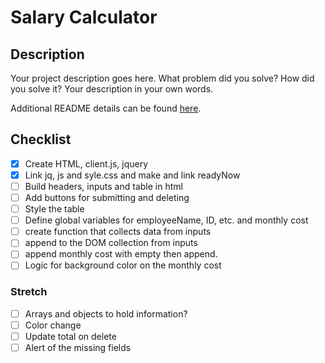 # Salary Calculator

## Description

Your project description goes here. What problem did you solve? How did you solve it? Your description in your own words.

Additional README details can be found [here](https://github.com/PrimeAcademy/readme-template/blob/master/README.md).

## Checklist

- [x] Create HTML, client.js, jquery
- [x] Link jq, js and syle.css and make and link readyNow
- [ ] Build headers, inputs and table in html
- [ ] Add buttons for submitting and deleting
- [ ] Style the table
- [ ] Define global variables for employeeName, ID, etc. and monthly cost
- [ ] create function that collects data from inputs
- [ ] append to the DOM collection from inputs
- [ ] append monthly cost with empty then append.
- [ ] Logic for background color on the monthly cost

### Stretch

- [ ] Arrays and objects to hold information?
- [ ] Color change
- [ ] Update total on delete
- [ ] Alert of the missing fields